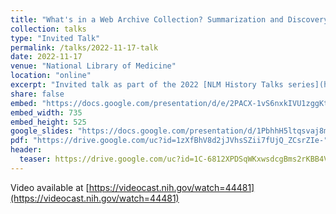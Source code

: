 ```yaml
---
title: "What's in a Web Archive Collection? Summarization and Discovery of Archived Webpages"
collection: talks
type: "Invited Talk"
permalink: /talks/2022-11-17-talk
date: 2022-11-17
venue: "National Library of Medicine"
location: "online"
excerpt: "Invited talk as part of the 2022 [NLM History Talks series](https://www.nlm.nih.gov/hmd/lectures/index.html)"
share: false
embed: "https://docs.google.com/presentation/d/e/2PACX-1vS6nxkIVU1zggKtRSYXe549dkdGBaEXNU0KWOc7kfTgFYo9BHjfyzi3n_ZcsNZzamo4lYRdWOiuCQwO/embed?start=false&loop=false&delayms=3000"
embed_width: 735
embed_height: 525
google_slides: "https://docs.google.com/presentation/d/1PbhhH5ltqsvaj8ms4WXMZD-W_ukDrfzbia4IvwvIvfE/edit?usp=sharing"
pdf: "https://drive.google.com/uc?id=1zXfBhV8d2jJVhsSZii7fUjQ_ZCsrZIe-"
header:
  teaser: https://drive.google.com/uc?id=1C-6812XPDSqWKxwsdcgBms2rKBB4VIXG 
---
```

Video available at [https://videocast.nih.gov/watch=44481](https://videocast.nih.gov/watch=44481)
